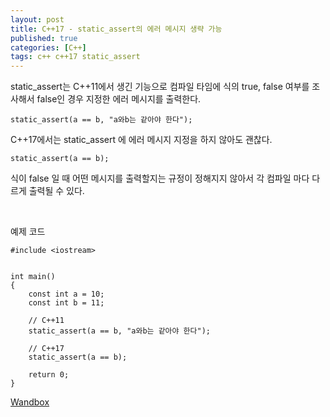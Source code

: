 ```yaml
---
layout: post
title: C++17 - static_assert의 에러 메시지 생략 가능
published: true
categories: [C++]
tags: c++ c++17 static_assert
---
```

static_assert는 C++11에서 생긴 기능으로 컴파일 타임에 식의 true, false 여부를 조사해서 false인 경우 지정한 에러 메시지를 출력한다.  
```
static_assert(a == b, "a와b는 같아야 한다");
```  
    
C++17에서는 static_assert 에 에러 메시지 지정을 하지 않아도 괜찮다.  
```
static_assert(a == b); 
```  
식이 false 일 때 어떤 메시지를 출력할지는 규정이 정해지지 않아서 각 컴파일 마다 다르게 출력될 수 있다.  
  
<br>  
    
예제 코드   
```
#include <iostream>


int main()
{
    const int a = 10;
    const int b = 11;
    
    // C++11
    static_assert(a == b, "a와b는 같아야 한다");
    
    // C++17
    static_assert(a == b);                     
    
    return 0;
}
```   
  
[Wandbox](https://wandbox.org/permlink/TRUWro7tm8q2QU5w)  
    